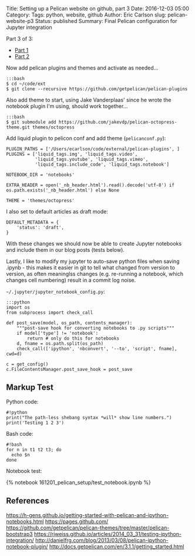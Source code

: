 Title: Setting up a Pelican website on github, part 3
Date: 2016-12-03 05:00
Category: 
Tags: python, website, github
Author: Eric Carlson
slug: pelican-website-p3
Status: published
Summary: Final Pelican configuration for Jupyter integration

Part 3 of 3:

* [Part 1]({filename}161201_pelican_setup-p1.md)
* [Part 2]({filename}161202_pelican_setup-p2.md) 


Now add pelican plugins and themes and activate as needed...

	:::bash
	$ cd ~/code/ext
	$ git clone --recursive https://github.com/getpelican/pelican-plugins

Also add theme to start, using Jake Vanderplaas' since he wrote the notebook plugin I'm using, should work together...

	:::bash
	$ git submodule add https://github.com/jakevdp/pelican-octopress-theme.git themes/octopress

Add liquid plugin to pelicon conf and add theme (`pelicanconf.py`):

	PLUGIN_PATHS = ['/Users/ecarlson/code/external/pelican-plugins', ]
	PLUGINS = ['liquid_tags.img', 'liquid_tags.video',
			   'liquid_tags.youtube', 'liquid_tags.vimeo',
			   'liquid_tags.include_code', 'liquid_tags.notebook']

	NOTEBOOK_DIR = 'notebooks'
	
	EXTRA_HEADER = open('_nb_header.html').read().decode('utf-8') if os.path.exists('_nb_header.html') else None
	
	THEME = 'themes/octopress'
	
I also set to default articles as draft mode:

	DEFAULT_METADATA = {
		'status': 'draft',
	}

With these changes we should now be able to create Jupyter notebooks and include them in our blog
posts (tests below).

Lastly, I like to modify my jupyter to auto-save python files when saving .ipynb - this makes it
easier in git to tell what changed from version to version, as often meaninglss changes (e.g.
re-running a notebook, which changes cell numbering) result in a commit log noise.

`~/.jupyter/jupyter_notebook_config.py`:

	:::python
	import os
	from subprocess import check_call
	
	def post_save(model, os_path, contents_manager):
		"""post-save hook for converting notebooks to .py scripts"""
		if model['type'] != 'notebook':
			return # only do this for notebooks
		d, fname = os.path.split(os_path)
		check_call(['ipython', 'nbconvert', '--to', 'script', fname], cwd=d)
	
	c = get_config()
	c.FileContentsManager.post_save_hook = post_save

## Markup Test

Python code:

    #!python
    print("The path-less shebang syntax *will* show line numbers.")
    print('Testing 1 2 3')
    
Bash code:
	
	#!bash
	for n in t1 t2 t3; do
	  echo $n
	done


Notebook test:

{% notebook 161201_pelican_setup/test_notebook.ipynb %}


## References

https://h-gens.github.io/getting-started-with-pelican-and-ipython-notebooks.html
https://pages.github.com/
https://github.com/getpelican/pelican-themes/tree/master/pelican-bootstrap3
https://rjweiss.github.io/articles/2014_03_31/testing-ipython-integration/
http://danielfrg.com/blog/2013/03/08/pelican-ipython-notebook-plugin/
http://docs.getpelican.com/en/3.1.1/getting_started.html